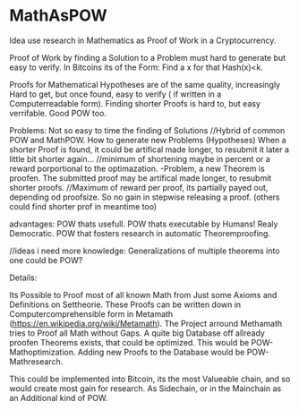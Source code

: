 # MathAsPOW

Idea
use research in Mathematics as Proof of Work in a Cryptocurrency.

Proof of Work by finding a Solution to a Problem must hard to generate but easy to verify. In Bitcoins its of the Form: Find a x for that Hash(x)<k.

Proofs for Mathematical Hypotheses are of the same quality, increasingly Hard to get, but once found, easy to verify ( if written in a Computerreadable form).
Finding shorter Proofs is hard to, but easy verrifable. Good POW too.

Problems:
Not so easy to time the finding of Solutions
//Hybrid of common POW and MathPOW.
How to generate new Problems (Hypotheses)
When a shorter Proof is found, it could be artifical made longer, to resubmit it later a little bit shorter again...
//minimum of shortening maybe in percent or a reward porportional to the optimazation.
-Problem, a new Theorem is proofen. The submitted proof may be artifical made longer, to resubmit shorter proofs.
//Maximum of reward per proof, its partially payed out, depending od proofsize. So no gain in stepwise releasing a proof. (others could find shorter prof in meantime too)

advantages:
POW thats usefull.
POW thats executable by Humans! Realy Democratic.
POW that fosters research in automatic Theoremproofing.

//ideas i need more knowledge:
Generalizations of multiple theorems into one could be POW?

Details:

Its Possible to Proof most of all known Math from Just some Axioms and Definitions on Settheorie. These Proofs can be written down in Computercomprehensible form in Metamath (https://en.wikipedia.org/wiki/Metamath). The Project arround Methamath tries to Proof all Math without Gaps. A quite big Database off allready proofen Theorems exists, that could be optimized. This would be POW-Mathoptimization. Adding new Proofs to the Database would be POW-Mathresearch.

This could be implemented into Bitcoin, its the most Valueable chain, and so would create most gain for research. As Sidechain, or in the Mainchain as an Additional kind of POW.
